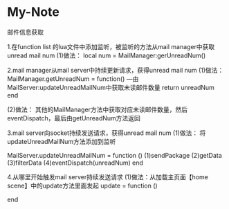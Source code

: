 # My-Note

邮件信息获取

1.在function list 的lua文件中添加监听，被监听的方法从mail manager中获取unread mail num
 (1)做法：
 local num = MailManager:gerUnreadNum()
 
2.mail manager从mail server中持续更新请求，获得unread mail num
 (1)做法：
 MailManager.getUnreadNum = function()
	—由MailServer:updateUnreadMailNum中获取未读邮件数量
	return unreadNum
 end
 
 (2)做法：
 其他的MailManager方法中获取对应未读邮件数量，然后eventDispatch，最后由getUnreadNum方法返回
 
3.mail server向socket持续发送请求，获得unread mail num
 (1)做法：
 将updateUnreadMailNum方法添加到监听

 MailServer.updateUnreadMailNum = function ()
	(1)sendPackage
	(2)getData
	(3)filterData
	(4)eventDispatch(unreadNum)
 end
 
4.从哪里开始触发mail server持续发送请求
 (1)做法：从加载主页面【home scene】中的update方法里面发起
 update = function ()
	
 end
